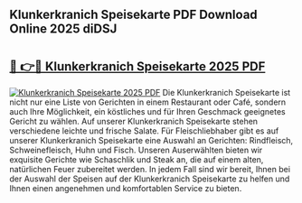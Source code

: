 ## Klunkerkranich Speisekarte PDF Download Online 2025 diDSJ

# <h2><a href="http://gce5kh.nevu.top/?p=Klunkerkranich+Speisekarte">🔗 👉🔴 Klunkerkranich Speisekarte 2025 PDF</a></h2>

[![Klunkerkranich Speisekarte 2025 PDF](https://i.imgur.com/dBaPXMq.png)](http://gce5kh.nevu.top/?p=Klunkerkranich+Speisekarte)
Die Klunkerkranich Speisekarte ist nicht nur eine Liste von Gerichten in einem Restaurant oder Café, sondern auch Ihre Möglichkeit, ein köstliches und für Ihren Geschmack geeignetes Gericht zu wählen. Auf unserer Klunkerkranich Speisekarte stehen verschiedene leichte und frische Salate. Für Fleischliebhaber gibt es auf unserer Klunkerkranich Speisekarte eine Auswahl an Gerichten: Rindfleisch, Schweinefleisch, Huhn und Fisch. Unseren Auserwählten bieten wir exquisite Gerichte wie Schaschlik und Steak an, die auf einem alten, natürlichen Feuer zubereitet werden. In jedem Fall sind wir bereit, Ihnen bei der Auswahl der Speisen auf der Klunkerkranich Speisekarte zu helfen und Ihnen einen angenehmen und komfortablen Service zu bieten.
